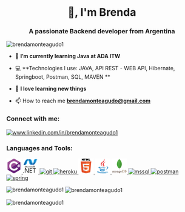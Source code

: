 <h1 align="center">👋, I'm Brenda</h1>
<h3 align="center">A passionate Backend developer from Argentina</h3>

<p align="left"> <img src="https://komarev.com/ghpvc/?username=brendamonteagudo1&label=Profile%20views&color=0e75b6&style=plastic" alt="brendamonteagudo1" /> </p>

- 🌱 **I’m currently learning Java at ADA ITW**

- 💻 **Technologies I use: JAVA, API REST - WEB API, Hibernate, Springboot, Postman, SQL, MAVEN **

- 🌸 **I love learning new things**

- 📫 How to reach me **brendamonteagudo@gmail.com**

<h3 align="left">Connect with me:</h3>
<p align="left">
<a href="https://linkedin.com/in/www.linkedin.com/in/brendamonteagudo1" target="blank"><img align="center" src="https://raw.githubusercontent.com/rahuldkjain/github-profile-readme-generator/master/src/images/icons/Social/linked-in-alt.svg" alt="www.linkedin.com/in/brendamonteagudo1" height="30" width="40" /></a>
</p>

<h3 align="left">Languages and Tools:</h3>
<p align="left"> <a href="https://www.w3schools.com/cs/" target="_blank"> <img src="https://raw.githubusercontent.com/devicons/devicon/master/icons/csharp/csharp-original.svg" alt="csharp" width="40" height="40"/> </a> <a href="https://dotnet.microsoft.com/" target="_blank"> <img src="https://raw.githubusercontent.com/devicons/devicon/master/icons/dot-net/dot-net-original-wordmark.svg" alt="dotnet" width="40" height="40"/> </a> <a href="https://git-scm.com/" target="_blank"> <img src="https://www.vectorlogo.zone/logos/git-scm/git-scm-icon.svg" alt="git" width="40" height="40"/> </a> <a href="https://heroku.com" target="_blank"> <img src="https://www.vectorlogo.zone/logos/heroku/heroku-icon.svg" alt="heroku" width="40" height="40"/> </a> <a href="https://www.w3.org/html/" target="_blank"> <img src="https://raw.githubusercontent.com/devicons/devicon/master/icons/html5/html5-original-wordmark.svg" alt="html5" width="40" height="40"/> </a> <a href="https://www.java.com" target="_blank"> <img src="https://raw.githubusercontent.com/devicons/devicon/master/icons/java/java-original.svg" alt="java" width="40" height="40"/> </a> <a href="https://www.mongodb.com/" target="_blank"> <img src="https://raw.githubusercontent.com/devicons/devicon/master/icons/mongodb/mongodb-original-wordmark.svg" alt="mongodb" width="40" height="40"/> </a> <a href="https://www.microsoft.com/en-us/sql-server" target="_blank"> <img src="https://www.svgrepo.com/show/303229/microsoft-sql-server-logo.svg" alt="mssql" width="40" height="40"/> </a> <a href="https://postman.com" target="_blank"> <img src="https://www.vectorlogo.zone/logos/getpostman/getpostman-icon.svg" alt="postman" width="40" height="40"/> </a> <a href="https://spring.io/" target="_blank"> <img src="https://www.vectorlogo.zone/logos/springio/springio-icon.svg" alt="spring" width="40" height="40"/> </a> </p>

<p><img align="left" src="https://github-readme-stats.vercel.app/api/top-langs?username=brendamonteagudo1&show_icons=true&theme=tokyonight&locale=en&layout=compact" alt="brendamonteagudo1" /></p>

<p>&nbsp;<img align="center" src="https://github-readme-stats.vercel.app/api?username=brendamonteagudo1&show_icons=true&theme=tokyonight&locale=en" alt="brendamonteagudo1" /></p>

<p><img align="center" src="https://github-readme-streak-stats.herokuapp.com/?user=brendamonteagudo1&" alt="brendamonteagudo1" /></p>
